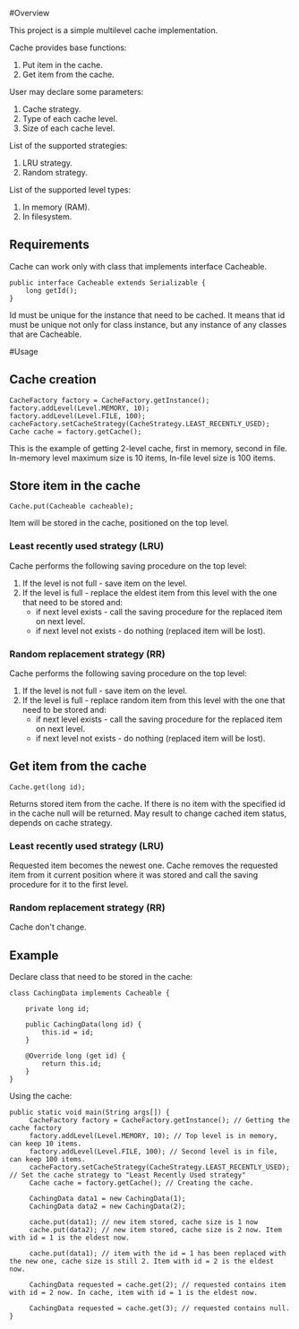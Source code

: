 
#Overview

This project is a simple multilevel cache implementation.

Cache provides base functions:

1. Put item in the cache.
2. Get item from the cache.

User may declare some parameters:

1. Cache strategy.
2. Type of each cache level.
3. Size of each cache level.

List of the supported strategies:

1. LRU strategy. 
2. Random strategy.

List of the supported level types:

1. In memory (RAM).
2. In filesystem.

## Requirements

Cache can work only with class that implements interface Cacheable.

    public interface Cacheable extends Serializable {
        long getId();
    }
    
Id must be unique for the instance that need to be cached. It means that id must be unique not only for class instance, but any instance of any classes that are Cacheable.

#Usage

## Cache creation

    CacheFactory factory = CacheFactory.getInstance();
    factory.addLevel(Level.MEMORY, 10);
    factory.addLevel(Level.FILE, 100);
    cacheFactory.setCacheStrategy(CacheStrategy.LEAST_RECENTLY_USED);
    Cache cache = factory.getCache();
    
This is the example of getting 2-level cache, first in memory, second in file. In-memory level maximum size is 10 items, In-file level size is 100 items.

## Store item in the cache

    Cache.put(Cacheable cacheable);
    
Item will be stored in the cache, positioned on the top level.

### Least recently used strategy (LRU)

Cache performs the following saving procedure on the top level:

1. If the level is not full - save item on the level.
2. If the level is full - replace the eldest item from this level with the one that need to be stored and:
    * if next level exists - call the saving procedure for the replaced item on next level.
    * if next level not exists - do nothing (replaced item will be lost).

### Random replacement strategy (RR)

Cache performs the following saving procedure on the top level:

1. If the level is not full - save item on the level.
2. If the level is full - replace random item from this level with the one that need to be stored and:    
    * if next level exists - call the saving procedure for the replaced item on next level.
    * if next level not exists - do nothing (replaced item will be lost).

## Get item from the cache

    Cache.get(long id);
    
Returns stored item from the cache. If there is no item with the specified id in the cache null will be returned. May result to change cached item status, depends on cache strategy.
    
### Least recently used strategy (LRU)

Requested item becomes the newest one. Cache removes the requested item from it current position where it was stored and call the saving procedure for it to the first level.

### Random replacement strategy (RR)
    
Cache don't change. 
    
## Example

Declare class that need to be stored in the cache: 
    
    class CachingData implements Cacheable {
        
        private long id;
        
        public CachingData(long id) {
            this.id = id;
        }
        
        @Override long (get id) {
            return this.id;
        }
    }
    
Using the cache:

    public static void main(String args[]) {
         CacheFactory factory = CacheFactory.getInstance(); // Getting the cache factory
         factory.addLevel(Level.MEMORY, 10); // Top level is in memory, can keep 10 items.
         factory.addLevel(Level.FILE, 100); // Second level is in file, can keep 100 items.
         cacheFactory.setCacheStrategy(CacheStrategy.LEAST_RECENTLY_USED); // Set the cache strategy to "Least Recently Used strategy"
         Cache cache = factory.getCache(); // Creating the cache.
         
         CachingData data1 = new CachingData(1);
         CachingData data2 = new CachingData(2);
         
         cache.put(data1); // new item stored, cache size is 1 now
         cache.put(data2); // new item stored, cache size is 2 now. Item with id = 1 is the eldest now.
         
         cache.put(data1); // item with the id = 1 has been replaced with the new one, cache size is still 2. Item with id = 2 is the eldest now.
         
         CachingData requested = cache.get(2); // requested contains item with id = 2 now. In cache, item with id = 1 is the eldest now.
         
         CachingData requested = cache.get(3); // requested contains null.
    }
